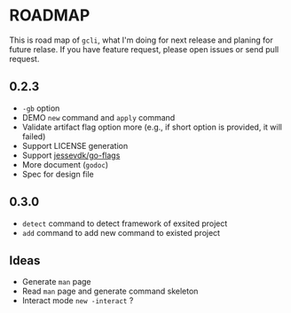 # ROADMAP

This is road map of `gcli`, what I'm doing for next release and planing for future relase. If you have feature request, please open issues or send pull request. 


## 0.2.3

- `-gb` option
- DEMO `new` command and `apply` command
- Validate artifact flag option more (e.g., if short option is provided, it will failed)
- Support LICENSE generation
- Support [jessevdk/go-flags](https://github.com/jessevdk/go-flags)
- More document (`godoc`)
- Spec for design file

## 0.3.0

- `detect` command to detect framework of exsited project
- `add` command to add new command to existed project

## Ideas

- Generate `man` page 
- Read `man` page and generate command skeleton 
- Interact mode `new -interact` ?
